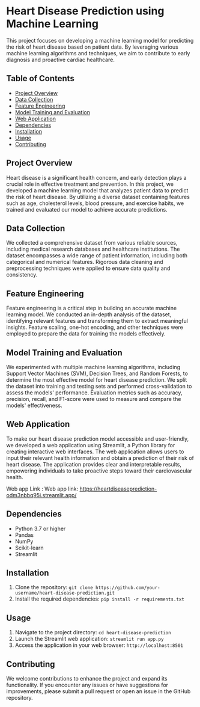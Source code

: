 # Heart Disease Prediction using Machine Learning

This project focuses on developing a machine learning model for predicting the risk of heart disease based on patient data. By leveraging various machine learning algorithms and techniques, we aim to contribute to early diagnosis and proactive cardiac healthcare.

## Table of Contents

- [Project Overview](#project-overview)
- [Data Collection](#data-collection)
- [Feature Engineering](#feature-engineering)
- [Model Training and Evaluation](#model-training-and-evaluation)
- [Web Application](#web-application)
- [Dependencies](#dependencies)
- [Installation](#installation)
- [Usage](#usage)
- [Contributing](#contributing)


## Project Overview

Heart disease is a significant health concern, and early detection plays a crucial role in effective treatment and prevention. In this project, we developed a machine learning model that analyzes patient data to predict the risk of heart disease. By utilizing a diverse dataset containing features such as age, cholesterol levels, blood pressure, and exercise habits, we trained and evaluated our model to achieve accurate predictions.

## Data Collection

We collected a comprehensive dataset from various reliable sources, including medical research databases and healthcare institutions. The dataset encompasses a wide range of patient information, including both categorical and numerical features. Rigorous data cleaning and preprocessing techniques were applied to ensure data quality and consistency.

## Feature Engineering

Feature engineering is a critical step in building an accurate machine learning model. We conducted an in-depth analysis of the dataset, identifying relevant features and transforming them to extract meaningful insights. Feature scaling, one-hot encoding, and other techniques were employed to prepare the data for training the models effectively.

## Model Training and Evaluation

We experimented with multiple machine learning algorithms, including Support Vector Machines (SVM), Decision Trees, and Random Forests, to determine the most effective model for heart disease prediction. We split the dataset into training and testing sets and performed cross-validation to assess the models' performance. Evaluation metrics such as accuracy, precision, recall, and F1-score were used to measure and compare the models' effectiveness.

## Web Application

To make our heart disease prediction model accessible and user-friendly, we developed a web application using Streamlit, a Python library for creating interactive web interfaces. The web application allows users to input their relevant health information and obtain a prediction of their risk of heart disease. The application provides clear and interpretable results, empowering individuals to take proactive steps toward their cardiovascular health.

Web app Link : Web app link: https://heartdiseaseprediction-odm3nbbq95i.streamlit.app/
## Dependencies

- Python 3.7 or higher
- Pandas
- NumPy
- Scikit-learn
- Streamlit

## Installation

1. Clone the repository: `git clone https://github.com/your-username/heart-disease-prediction.git`
2. Install the required dependencies: `pip install -r requirements.txt`

## Usage

1. Navigate to the project directory: `cd heart-disease-prediction`
2. Launch the Streamlit web application: `streamlit run app.py`
3. Access the application in your web browser: `http://localhost:8501`

## Contributing

We welcome contributions to enhance the project and expand its functionality. If you encounter any issues or have suggestions for improvements, please submit a pull request or open an issue in the GitHub repository.


